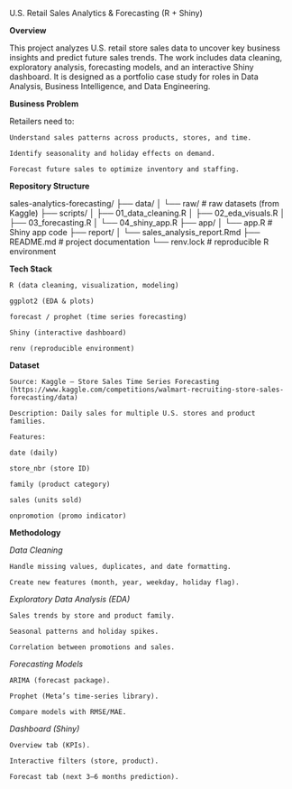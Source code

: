 U.S. Retail Sales Analytics & Forecasting (R + Shiny)

**Overview**

This project analyzes U.S. retail store sales data to uncover key business insights and predict future sales trends.
The work includes data cleaning, exploratory analysis, forecasting models, and an interactive Shiny dashboard.
It is designed as a portfolio case study for roles in Data Analysis, Business Intelligence, and Data Engineering.

**Business Problem**

Retailers need to:

    Understand sales patterns across products, stores, and time.
    
    Identify seasonality and holiday effects on demand.
    
    Forecast future sales to optimize inventory and staffing.


**Repository Structure**

sales-analytics-forecasting/
├── data/
│   └── raw/               # raw datasets (from Kaggle)
├── scripts/
│   ├── 01_data_cleaning.R
│   ├── 02_eda_visuals.R
│   ├── 03_forecasting.R
│   └── 04_shiny_app.R
├── app/
│   └── app.R              # Shiny app code
├── report/
│   └── sales_analysis_report.Rmd
├── README.md              # project documentation
└── renv.lock              # reproducible R environment


**Tech Stack**

    R (data cleaning, visualization, modeling)
    
    ggplot2 (EDA & plots)
    
    forecast / prophet (time series forecasting)
    
    Shiny (interactive dashboard)
    
    renv (reproducible environment)

**Dataset**

    Source: Kaggle – Store Sales Time Series Forecasting (https://www.kaggle.com/competitions/walmart-recruiting-store-sales-forecasting/data)
    
    Description: Daily sales for multiple U.S. stores and product families.
    
    Features:
    
    date (daily)
    
    store_nbr (store ID)
    
    family (product category)
    
    sales (units sold)
    
    onpromotion (promo indicator)


**Methodology**

*Data Cleaning*

    Handle missing values, duplicates, and date formatting.
    
    Create new features (month, year, weekday, holiday flag).

*Exploratory Data Analysis (EDA)*

    Sales trends by store and product family.
    
    Seasonal patterns and holiday spikes.
    
    Correlation between promotions and sales.

*Forecasting Models*

    ARIMA (forecast package).
    
    Prophet (Meta’s time-series library).
    
    Compare models with RMSE/MAE.

*Dashboard (Shiny)*

    Overview tab (KPIs).
    
    Interactive filters (store, product).
    
    Forecast tab (next 3–6 months prediction).
